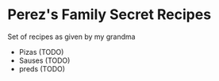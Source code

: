 # Perez's Family Secret Recipes

Set of recipes as given by my grandma

- Pizas (TODO)
- Sauses (TODO)
- preds (TODO)

